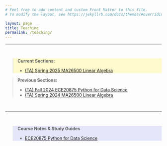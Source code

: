 ```yaml
---
# Feel free to add content and custom Front Matter to this file.
# To modify the layout, see https://jekyllrb.com/docs/themes/#overriding-theme-defaults

layout: page
title: Teaching
permalink: /teaching/
---
```


---

<br>
<blockquote style="background-color: lemonchiffon">
<b>Current Sections:</b>
<ul>
    <li><a href="https://www.math.purdue.edu/academic/courses/semester/202520/ma26500/index.html">(TA) Spring 2025 MA26500 Linear Algebra</a></li>
</ul>
</blockquote>

<blockquote>
<b>Previous Sections:</b>
<ul>
    <li><a href="https://engineering.purdue.edu/ECE/Academics/Undergraduates/UGO/CourseInfo/courseInfo?courseid=729&show=true&type=undergrad">(TA) Fall 2024 ECE20875 Python for Data Science</a></li>
    <li><a href="https://www.math.purdue.edu/academic/courses/semester/202420/ma26500/index.html">(TA) Spring 2024 MA26500 Linear Algebra</a></li>
</ul>
</blockquote>
<br>

---

<br>

<blockquote style="background-color: lavender">
<b>Course Notes & Study Guides</b>
<ul>
    <li><a href="/images/guides/ece20875.pdf" target="_blank">ECE20875 Python for Data Science</a></li>
</ul>
</blockquote>
